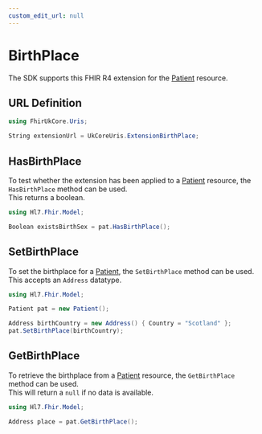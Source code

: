 ```yaml
---
custom_edit_url: null
---
```


# BirthPlace

The SDK supports this FHIR R4 extension for the [Patient](/docs/resources/res-patient) resource.

  
## URL Definition

``` csharp
using FhirUkCore.Uris;

String extensionUrl = UkCoreUris.ExtensionBirthPlace;

```
## HasBirthPlace

To test whether the extension has been applied to a [Patient](/docs/resources/res-patient) resource, the `HasBirthPlace` method can be used.  
This returns a boolean.
``` csharp
using Hl7.Fhir.Model;

Boolean existsBirthSex = pat.HasBirthPlace();
```

## SetBirthPlace

To set the birthplace for a [Patient](/docs/resources/res-patient), the `SetBirthPlace` method can be used.  
This accepts an `Address` datatype.

``` csharp
using Hl7.Fhir.Model;

Patient pat = new Patient();

Address birthCountry = new Address() { Country = "Scotland" };
pat.SetBirthPlace(birthCountry);
```

## GetBirthPlace

To retrieve the birthplace from a [Patient](/docs/resources/res-patient) resource, the `GetBirthPlace` method can be used.  
This will return a `null` if no data is available.

``` csharp
using Hl7.Fhir.Model;

Address place = pat.GetBirthPlace();
```

